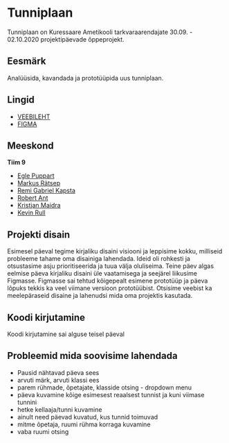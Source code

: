 # Tunniplaan
Tunniplaan on Kuressaare Ametikooli tarkvaraarendajate 30.09. - 02.10.2020 projektipäevade õppeprojekt.

## Eesmärk
Analüüsida, kavandada ja prototüüpida uus tunniplaan.

## Lingid
- [VEEBILEHT](www.tak19ratsep.itmajakas.ee/tunniplaan)
- [FIGMA](https://www.figma.com/file/Nqpi6LTyGPSx1w5ObDHiy9/Tunniplaan?node-id=0%3A1)

## Meeskond
**Tiim 9**
- [Egle Puppart](https://github.com/Ekulina) 
- [Markus Rätsep](https://github.com/ratsepmarkus)
- [Remi Gabriel Kapsta](https://github.com/lolanaator64)
- [Robert Ant](https://github.com/robert-ant)
- [Kristjan Maidra](https://github.com/kristjanmaidra)
- [Kevin Rull](https://github.com/kevinrull1)

## Projekti disain
Esimesel päeval tegime kirjaliku disaini visiooni ja leppisime kokku, milliseid probleeme tahame oma disainiga lahendada. Ideid oli rohkesti ja otsustasime asju prioritiseerida ja tuua välja oluliseima.
Teine päev algas eelmise päeva kirjaliku disaini üle vaatamisega ja seejärel liikusime Figmasse. Figmasse sai tehtud kõigepealt esimene prototüüp ja päeva lõpuks tekkis ka veel viimane versioon prototüübist. Otsisime veebist ka meelepäraseid disaine ja lahenudsi mida oma projektis kasutada.

## Koodi kirjutamine
Koodi kirjutamine sai alguse teisel päeval

## Probleemid mida soovisime lahendada
 - Pausid nähtavad päeva sees
 - arvuti märk, arvuti klassi ees
 - parem rühmade, õpetajate, klasside otsing - dropdown menu
 - päeva kuvamine kõige esimesest reaalsest tunnist ja kuni viimase tunnini
 - hetke kellaaja/tunni kuvamine 
 - ainult need päevad kuvatud, kus tunnid toimuvad
 - mitme õpetaja, ruumi rühma korraga kuvamine
 - vaba ruumi otsing
  

